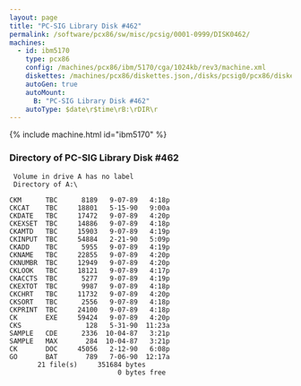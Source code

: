 ```yaml
---
layout: page
title: "PC-SIG Library Disk #462"
permalink: /software/pcx86/sw/misc/pcsig/0001-0999/DISK0462/
machines:
  - id: ibm5170
    type: pcx86
    config: /machines/pcx86/ibm/5170/cga/1024kb/rev3/machine.xml
    diskettes: /machines/pcx86/diskettes.json,/disks/pcsig0/pcx86/diskettes.json
    autoGen: true
    autoMount:
      B: "PC-SIG Library Disk #462"
    autoType: $date\r$time\rB:\rDIR\r
---
```


{% include machine.html id="ibm5170" %}

### Directory of PC-SIG Library Disk #462

     Volume in drive A has no label
     Directory of A:\

    CKM      TBC      8189   9-07-89   4:18p
    CKCAT    TBC     18801   5-15-90   9:00a
    CKDATE   TBC     17472   9-07-89   4:20p
    CKEXSET  TBC     14886   9-07-89   4:18p
    CKAMTD   TBC     15903   9-07-89   4:19p
    CKINPUT  TBC     54884   2-21-90   5:09p
    CKADD    TBC      5955   9-07-89   4:19p
    CKNAME   TBC     22855   9-07-89   4:20p
    CKNUMBR  TBC     12949   9-07-89   4:20p
    CKLOOK   TBC     18121   9-07-89   4:17p
    CKACCTS  TBC      5277   9-07-89   4:19p
    CKEXTOT  TBC      9987   9-07-89   4:18p
    CKCHRT   TBC     11732   9-07-89   4:20p
    CKSORT   TBC      2556   9-07-89   4:18p
    CKPRINT  TBC     24100   9-07-89   4:18p
    CK       EXE     59424   9-07-89   4:20p
    CKS                128   5-31-90  11:23a
    SAMPLE   CDE      2336  10-04-87   3:21p
    SAMPLE   MAX       284  10-04-87   3:21p
    CK       DOC     45056   2-12-90   6:08p
    GO       BAT       789   7-06-90  12:17a
           21 file(s)     351684 bytes
                               0 bytes free
